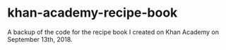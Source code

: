 # khan-academy-recipe-book
A backup of the code for the recipe book I created on Khan Academy on September 13th, 2018.

